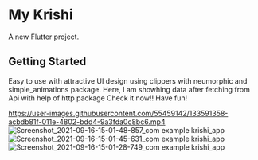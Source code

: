 # My Krishi

A new Flutter project.

## Getting Started

Easy to use with attractive UI design using clippers with neumorphic and simple_animations package. 
Here, I am showhing data after fetching from Api with help of http package
Check it now!! Have fun!

https://user-images.githubusercontent.com/55459142/133591358-acbdb81f-011e-4802-bdd4-9a3fda0c8bc6.mp4
![Screenshot_2021-09-16-15-01-48-857_com example krishi_app](https://user-images.githubusercontent.com/55459142/133591375-3aaa56ac-aad4-4f76-97e9-727a567ffe6a.jpg)
![Screenshot_2021-09-16-15-01-45-631_com example krishi_app](https://user-images.githubusercontent.com/55459142/133591381-9600b604-a3c7-4133-8e5f-7f94b2da0183.jpg)
![Screenshot_2021-09-16-15-01-28-749_com example krishi_app](https://user-images.githubusercontent.com/55459142/133591389-27fd6bae-8265-4e78-b0b5-2624c747cb51.jpg)

